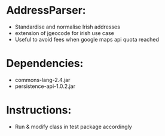 AddressParser:
=============
* Standardise and normalise Irish addresses
* extension of jgeocode for irish use case
* Useful to avoid fees when google maps api quota reached

Dependencies:
===========
* commons-lang-2.4.jar
* persistence-api-1.0.2.jar

Instructions:
============
* Run & modify class in test package accordingly
